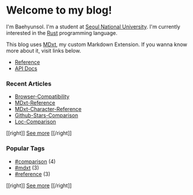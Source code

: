 # Welcome to my blog!

I'm Baehyunsol. I'm a student at [Seoul National University]. I'm currently interested in the [Rust] programming language.

This blog uses [MDxt], my custom Markdown Extension. If you wanna know more about it, visit links below.

- [Reference]
- [API Docs]

[Seoul National University]: https://www.snu.ac.kr/
[MDxt]: https://github.com/baehyunsol/MDxt
[Reference]: MDxt-Reference.html
[API Docs]: https://docs.rs/mdxt/latest/mdxt/
[Rust]: https://www.rust-lang.org/

### Recent Articles


- [Browser-Compatibility](Browser-Compatibility.html)
- [MDxt-Reference](MDxt-Reference.html)
- [MDxt-Character-Reference](MDxt-Character-Reference.html)
- [Github-Stars-Comparison](Github-Stars-Comparison.html)
- [Loc-Comparison](Loc-Comparison.html)

[[right]]
[See more](Articles.html)
[[/right]]

### Popular Tags


- [#comparison](tag-comparison.html) (4)
- [#mdxt](tag-mdxt.html) (3)
- [#reference](tag-reference.html) (3)

[[right]]
[See more](Tags.html)
[[/right]]